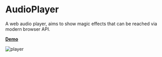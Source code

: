 # AudioPlayer

A web audio player, aims to show magic effects that can be reached via modern browser API.

**[Demo](http://creeperyang.github.io/AudioPlayer/)**

![player](http://7sbnba.com1.z0.glb.clouddn.com/github-audio-player.png)
